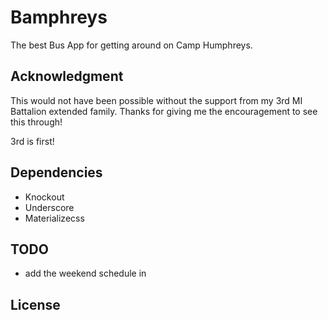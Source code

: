 # Bamphreys
The best Bus App for getting around on Camp Humphreys.

## Acknowledgment
This would not have been possible without the support from my 3rd MI Battalion extended family. Thanks for giving me the encouragement to see this through!

3rd is first!



## Dependencies

* Knockout
* Underscore
* Materializecss


## TODO

* add the weekend schedule in



## License

